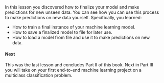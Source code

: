 In this lesson you discovered how to finalize your model and make predictions for new unseen
data. You can see how you can use this process to make predictions on new data yourself.
Specifically, you learned:
- How to train a final instance of your machine learning model.
- How to save a finalized model to file for later use.
- How to load a model from file and use it to make predictions on new data.

#### Next
This was the last lesson and concludes Part II of this book. Next in Part III you will take on
your first end-to-end machine learning project on a multiclass classification problem.